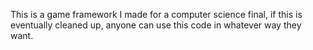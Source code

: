 This is a game framework I made for a computer science final, if this is eventually cleaned up, anyone can use this code in whatever way they want.

